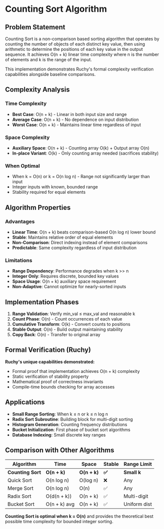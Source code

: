 # Counting Sort Algorithm

## Problem Statement

Counting Sort is a non-comparison based sorting algorithm that operates by counting the number of objects of each distinct key value, then using arithmetic to determine the positions of each key value in the output sequence. It achieves O(n + k) linear time complexity where n is the number of elements and k is the range of the input.

This implementation demonstrates Ruchy's formal complexity verification capabilities alongside baseline comparisons.

## Complexity Analysis

### Time Complexity
- **Best Case**: O(n + k) - Linear in both input size and range
- **Average Case**: O(n + k) - No dependence on input distribution
- **Worst Case**: O(n + k) - Maintains linear time regardless of input

### Space Complexity
- **Auxiliary Space**: O(n + k) - Counting array O(k) + Output array O(n)
- **In-place Variant**: O(k) - Only counting array needed (sacrifices stability)

### When Optimal
- When k = O(n) or k = O(n log n) - Range not significantly larger than input
- Integer inputs with known, bounded range
- Stability required for equal elements

## Algorithm Properties

### Advantages
- **Linear Time**: O(n + k) beats comparison-based O(n log n) lower bound
- **Stable**: Maintains relative order of equal elements
- **Non-Comparison**: Direct indexing instead of element comparisons
- **Predictable**: Same complexity regardless of input distribution

### Limitations
- **Range Dependency**: Performance degrades when k >> n
- **Integer Only**: Requires discrete, bounded key values
- **Space Usage**: O(n + k) auxiliary space requirement
- **Non-Adaptive**: Cannot optimize for nearly-sorted inputs

## Implementation Phases

1. **Range Validation**: Verify min_val ≤ max_val and reasonable k
2. **Count Phase**: O(n) - Count occurrences of each value
3. **Cumulative Transform**: O(k) - Convert counts to positions
4. **Stable Output**: O(n) - Build output maintaining stability
5. **Copy Back**: O(n) - Transfer to original array

## Formal Verification (Ruchy)

**Ruchy's unique capabilities demonstrated:**
- Formal proof that implementation achieves O(n + k) complexity
- Static verification of stability property
- Mathematical proof of correctness invariants
- Compile-time bounds checking for array accesses

## Applications

- **Small Range Sorting**: When k ≤ n or k ≤ n log n
- **Radix Sort Subroutine**: Building block for multi-digit sorting
- **Histogram Generation**: Counting frequency distributions
- **Bucket Initialization**: First phase of bucket sort algorithms
- **Database Indexing**: Small discrete key ranges

## Comparison with Other Algorithms

| Algorithm | Time | Space | Stable | Range Limit |
|-----------|------|-------|---------|-------------|
| **Counting Sort** | **O(n + k)** | **O(n + k)** | **✅** | **Small k** |
| Quick Sort | O(n log n) | O(log n) | ❌ | Any |
| Merge Sort | O(n log n) | O(n) | ✅ | Any |
| Radix Sort | O(d(n + k)) | O(n + k) | ✅ | Multi-digit |
| Bucket Sort | O(n + k) avg | O(n + k) | ✅ | Uniform dist |

**Counting Sort is optimal when k = O(n)** and provides the theoretical best possible time complexity for bounded integer sorting.